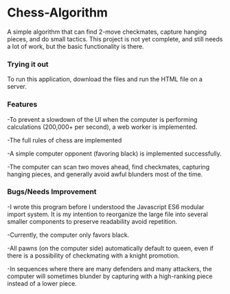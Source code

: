 # Chess-Algorithm
A simple algorithm that can find 2-move checkmates, capture hanging pieces, and do small tactics. This project is not yet complete, and still needs a lot of work, but the basic functionality is there.

### Trying it out
To run this application, download the files and run the HTML file on a server.

### Features

-To prevent a slowdown of the UI when the computer is performing calculations (200,000+ per second), a web worker is implemented. 

-The full rules of chess are implemented

-A simple computer opponent (favoring black) is implemented successfully.

-The computer can scan two moves ahead, find checkmates, capturing hanging pieces, and generally avoid awful blunders most of the time.

### Bugs/Needs Improvement

-I wrote this program before I understood the Javascript ES6 modular import system. It is my intention to reorganize the large file into several smaller components to preserve readability avoid repetition.

-Currently, the computer only favors black.

-All pawns (on the computer side) automatically default to queen, even if there is a possibility of checkmating with a knight promotion.

-In sequences where there are many defenders and many attackers, the computer will sometimes blunder by capturing with a high-ranking piece instead of a lower piece.
